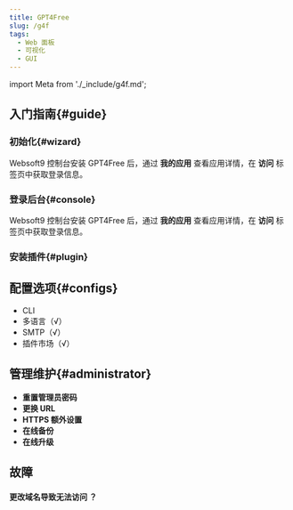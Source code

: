 ```yaml
---
title: GPT4Free
slug: /g4f
tags:
  - Web 面板
  - 可视化
  - GUI
---
```


import Meta from './_include/g4f.md';

<Meta name="meta" />

## 入门指南{#guide}

### 初始化{#wizard}

Websoft9 控制台安装 GPT4Free 后，通过 **我的应用** 查看应用详情，在 **访问** 标签页中获取登录信息。  

### 登录后台{#console}

Websoft9 控制台安装 GPT4Free 后，通过 **我的应用** 查看应用详情，在 **访问** 标签页中获取登录信息。  

### 安装插件{#plugin}

## 配置选项{#configs}

- CLI
- 多语言（√）
- SMTP（√）
- 插件市场（√）

## 管理维护{#administrator}

- **重置管理员密码**
- **更换 URL**
- **HTTPS 额外设置**
- **在线备份**
- **在线升级**

## 故障

#### 更改域名导致无法访问 ？